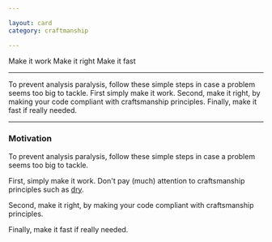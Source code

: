 ```yaml
---

layout: card
category: craftmanship

---
```


Make it work Make it right Make it fast

---

To prevent analysis paralysis, follow these simple steps in case a problem
seems too big to tackle. First simply make it work. Second, make it right, by
making your code compliant with craftsmanship principles. Finally, make it fast
if really needed.

---

### Motivation

To prevent analysis paralysis, follow these simple steps in case a problem seems too big to tackle.

First, simply make it work. Don't pay (much) attention to craftsmanship principles such as [dry](dry-principle).

Second, make it right, by making your code compliant with craftsmanship principles.

Finally, make it fast if really needed.


